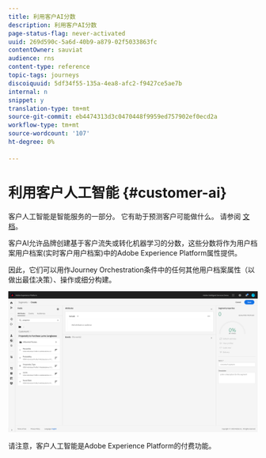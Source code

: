 ```yaml
---
title: 利用客户AI分数
description: 利用客户AI分数
page-status-flag: never-activated
uuid: 269d590c-5a6d-40b9-a879-02f5033863fc
contentOwner: sauviat
audience: rns
content-type: reference
topic-tags: journeys
discoiquuid: 5df34f55-135a-4ea8-afc2-f9427ce5ae7b
internal: n
snippet: y
translation-type: tm+mt
source-git-commit: eb4474313d3c0470448f9959ed757902ef0ecd2a
workflow-type: tm+mt
source-wordcount: '107'
ht-degree: 0%

---
```



# 利用客户人工智能 {#customer-ai}

客户人工智能是智能服务的一部分。 它有助于预测客户可能做什么。 请参阅 [文档](https://docs.adobe.com/content/help/en/experience-platform/intelligent-services/customer-ai/overview.html)。

客户AI允许品牌创建基于客户流失或转化机器学习的分数，这些分数将作为用户档案用户档案(实时客户用户档案)中的Adobe Experience Platform属性提供。

因此，它们可以用作Journey Orchestration条件中的任何其他用户档案属性（以做出最佳决策）、操作或细分构建。

![](../assets/customer-ai.png)

请注意，客户人工智能是Adobe Experience Platform的付费功能。


